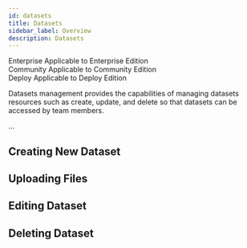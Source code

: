 ```yaml
---
id: datasets
title: Datasets
sidebar_label: Overview
description: Datasets
---
```


<div class="label-sect">
  <div class="ee-only tooltip">Enterprise
    <span class="tooltiptext">Applicable to Enterprise Edition</span>
  </div>
  <div class="ce-only tooltip">Community
    <span class="tooltiptext">Applicable to Community Edition</span>
  </div>
    <div class="deploy-only tooltip">Deploy
    <span class="tooltiptext">Applicable to Deploy Edition</span>
  </div>
</div>

Datasets management provides the capabilities of managing datasets resources such as create, update, and delete so that datasets can be accessed by team members.

...

## Creating New Dataset

## Uploading Files

## Editing Dataset

## Deleting Dataset


